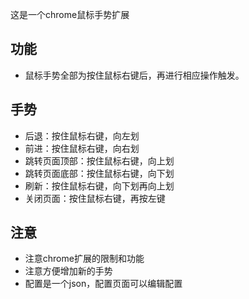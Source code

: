 这是一个chrome鼠标手势扩展
## 功能
- 鼠标手势全部为按住鼠标右键后，再进行相应操作触发。

## 手势
- 后退：按住鼠标右键，向左划
- 前进：按住鼠标右键，向右划
- 跳转页面顶部：按住鼠标右键，向上划
- 跳转页面底部：按住鼠标右键，向下划
- 刷新：按住鼠标右键，向下划再向上划
- 关闭页面：按住鼠标右键，再按左键

## 注意
- 注意chrome扩展的限制和功能
- 注意方便增加新的手势
- 配置是一个json，配置页面可以编辑配置